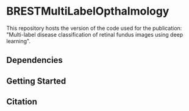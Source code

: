 # BRESTMultiLabelOpthalmology
This repository hosts the version of the code used for the publication: "Multi-label disease classification of retinal fundus images using deep learning".

## Dependencies


## Getting Started


## Citation
